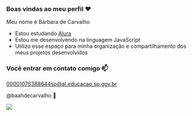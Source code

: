 ### Boas vindas ao meu perfil ❤️

Meu nome é Bárbara de Carvalho

- Estou estudando [Alura](https://www.alura.com.br)
- Estou me desenvolvendo na linguagem JavaScript
- Utilizo esse espaço para minha organização e compartilhamento dos meus projetos desenvolvidos

### Você entrar em contato comigo 📫

00001076388644sp@al.educacao.sp.gov.br

@baahdecarvalho 🤍


![](https://media1.tenor.com/m/K6ScDWBx2_4AAAAC/stitch-love.gif)
